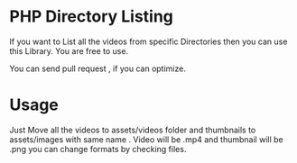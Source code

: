 # PHP Directory Listing

If you want to List all the videos from specific Directories then you can use this Library. You are free to use. 

You can send pull request , if you can optimize.


# Usage

Just Move all the videos to assets/videos folder and thumbnails to assets/images with same name . Video will be .mp4 and thumbnail will be .png you can change formats by checking files. 


